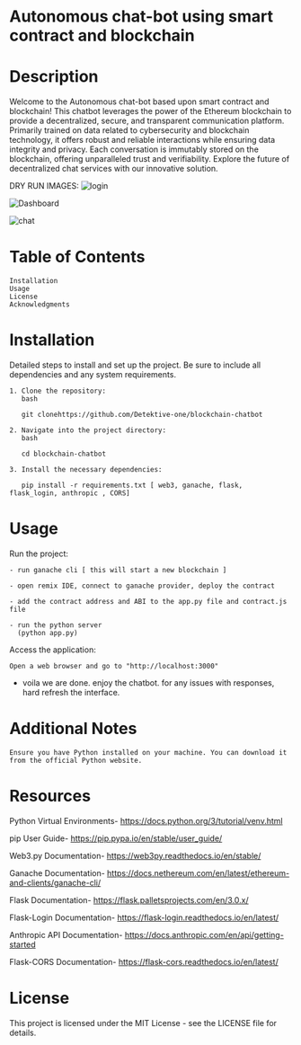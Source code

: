 # Autonomous chat-bot using smart contract and blockchain
# Description

Welcome to the Autonomous chat-bot based upon smart contract and blockchain! This chatbot leverages the power of the Ethereum blockchain to provide a decentralized, secure, and transparent communication platform. Primarily trained on data related to cybersecurity and blockchain technology, it offers robust and reliable interactions while ensuring data integrity and privacy. Each conversation is immutably stored on the blockchain, offering unparalleled trust and verifiability. Explore the future of decentralized chat services with our innovative solution.

DRY RUN IMAGES:
![login](https://github.com/Detektive-one/blockchain-chatbot/assets/86166599/148b8675-ebd6-424b-9ed0-3aab9a803b6a)

![Dashboard](https://github.com/Detektive-one/blockchain-chatbot/assets/86166599/26a341ce-22bd-47ef-b9fc-473f6a0f08e2)

![chat](https://github.com/Detektive-one/blockchain-chatbot/assets/86166599/850409d9-dd78-4266-a6c1-4c388dcc8c4a)

# Table of Contents

    Installation
    Usage
    License
    Acknowledgments

# Installation

Detailed steps to install and set up the project. Be sure to include all dependencies and any system requirements.

    1. Clone the repository:
       bash
       
       git clonehttps://github.com/Detektive-one/blockchain-chatbot

    2. Navigate into the project directory:
       bash

       cd blockchain-chatbot
       
    3. Install the necessary dependencies:
    
       pip install -r requirements.txt [ web3, ganache, flask, flask_login, anthropic , CORS]

# Usage
Run the project:
    
    - run ganache cli [ this will start a new blockchain ]
    
    - open remix IDE, connect to ganache provider, deploy the contract
    
    - add the contract address and ABI to the app.py file and contract.js file
    
    - run the python server 
      (python app.py)

Access the application:

    Open a web browser and go to "http://localhost:3000"
    
- voila we are done. enjoy the chatbot. for any issues with responses, hard refresh the interface.

# Additional Notes

    Ensure you have Python installed on your machine. You can download it from the official Python website.

# Resources

Python Virtual Environments- https://docs.python.org/3/tutorial/venv.html

pip User Guide- https://pip.pypa.io/en/stable/user_guide/

Web3.py Documentation- https://web3py.readthedocs.io/en/stable/

Ganache Documentation- https://docs.nethereum.com/en/latest/ethereum-and-clients/ganache-cli/

Flask Documentation- https://flask.palletsprojects.com/en/3.0.x/

Flask-Login Documentation- https://flask-login.readthedocs.io/en/latest/

Anthropic API Documentation- https://docs.anthropic.com/en/api/getting-started

Flask-CORS Documentation- https://flask-cors.readthedocs.io/en/latest/

# License
This project is licensed under the MIT License - see the LICENSE file for details.
  
